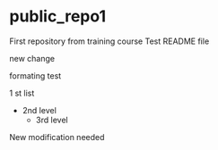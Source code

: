 # public_repo1
First repository from training course
Test README file

new change

formating test

1 st list
  - 2nd level
    - 3rd level
   
New modification needed

